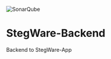 ![SonarQube](https://github.com/dj-d/StegWare-Backend/workflows/SonarQube/badge.svg)

# StegWare-Backend
Backend to StegWare-App
